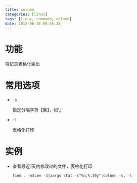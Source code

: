 ```yaml
---
title: column
categories: [linux]
tags: [linux, command, column]
date: 2015-06-18 09:56:35
---
```


# 功能

将记录表格化输出

# 常用选项

-   -s

    指定分隔字符【集】，如',;'

-   -t

    表格化打印

# 实例

-   查看最近1天内修改过的文件，表格化打印

        find . -mtime -1|xargs stat -c"%n,%.19y"|column -s, -t
